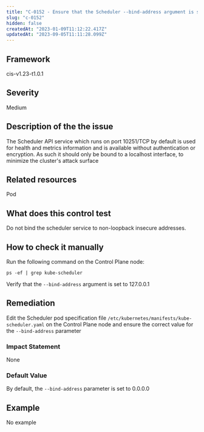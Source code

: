 ```yaml
---
title: "C-0152 - Ensure that the Scheduler --bind-address argument is set to 127.0.0.1"
slug: "c-0152"
hidden: false
createdAt: "2023-01-09T11:12:22.417Z"
updatedAt: "2023-09-05T11:11:28.099Z"
---
```

## Framework
cis-v1.23-t1.0.1
## Severity
Medium
## Description of the the issue
The Scheduler API service which runs on port 10251/TCP by default is used for health and metrics information and is available without authentication or encryption. As such it should only be bound to a localhost interface, to minimize the cluster's attack surface
## Related resources
Pod
## What does this control test
Do not bind the scheduler service to non-loopback insecure addresses.
## How to check it manually
Run the following command on the Control Plane node:

 
```
ps -ef | grep kube-scheduler

```
 Verify that the `--bind-address` argument is set to 127.0.0.1
## Remediation
Edit the Scheduler pod specification file `/etc/kubernetes/manifests/kube-scheduler.yaml` on the Control Plane node and ensure the correct value for the `--bind-address` parameter
### Impact Statement
None
### Default Value
By default, the `--bind-address` parameter is set to 0.0.0.0
## Example
No example